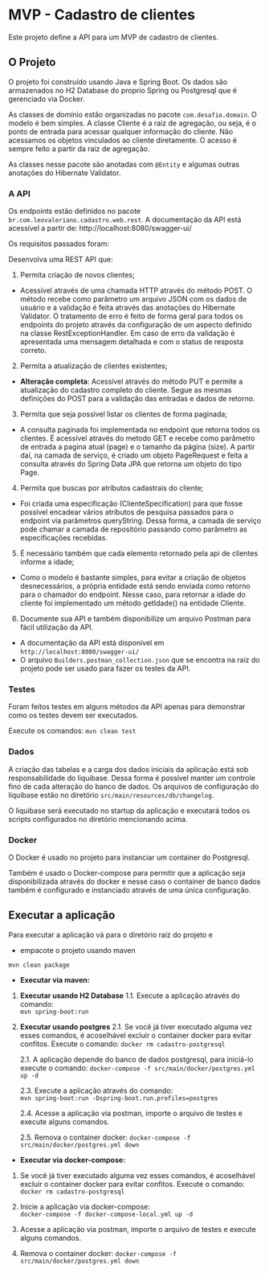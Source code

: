 # MVP - Cadastro de clientes

Este projeto define a API para um MVP de cadastro de clientes.

## O Projeto
O projeto foi construído usando Java e Spring Boot. Os dados são armazenados no H2 Database do proprio Spring ou Postgresql que é gerenciado via Docker.

As classes de domínio estão organizadas no pacote `com.desafio.domain`. O modelo é bem simples. A classe Cliente é a raiz de agregação, ou seja, é o ponto de entrada para acessar qualquer informação do cliente. Não acessamos os objetos vinculados ao cliente diretamente. O acesso é sempre feito a partir da raiz de agregação.

As classes nesse pacote são anotadas com `@Entity` e algumas outras anotações do Hibernate Validator.

### A API
Os endpoints estão definidos no pacote `br.com.leovaleriano.cadastro.web.rest`.
A documentação da API está acessível a partir de:
http://localhost:8080/swagger-ui/

Os requisitos passados foram:


Desenvolva uma REST API que:

1. Permita criação de novos clientes;
- Acessível através de uma chamada HTTP através do método POST. O método recebe como parâmetro um arquivo JSON com os dados de usuário e a validação é feita através das anotações do Hibernate Validator. O tratamento de erro é feito de forma geral para todos os endpoints do projeto através da configuração de um aspecto definido na classe RestExceptionHandler. Em caso de erro da validação é apresentada uma mensagem detalhada e com o status de resposta correto. 
    
2. Permita a atualização de clientes existentes;
- **Alteração completa**: Acessível através do método PUT e permite a atualização do cadastro completo do cliente. Segue as mesmas definições do POST para a validação das entradas e dados de retorno.

3. Permita que seja possível listar os clientes de forma paginada;
-  A consulta paginada foi implementada no endpoint que retorna todos os clientes. É acessível através do metodo GET e recebe como parâmetro de entrada a pagina atual (page) e o tamanho da página (size). A partir daí, na camada de serviço, é criado um objeto PageRequest e feita a consulta através do Spring Data JPA que retorna um objeto do tipo Page. 

4. Permita que buscas por atributos cadastrais do cliente;
- Foi criada uma especificação (ClienteSpecification) para que fosse possível encadear vários atributos de pesquisa passados para o endpoint via parâmetros queryString. Dessa forma, a camada de serviço pode chamar a camada de repositório passando como parâmetro as especificações recebidas.  

5. É necessário também que cada elemento retornado pela api de clientes informe a idade;
- Como o modelo é bastante simples, para evitar a criação de objetos desnecessários, a própria entidade está sendo enviada como retorno para o chamador do endpoint. Nesse caso, para retornar a idade do cliente foi implementado um método getIdade() na entidade Cliente.

6. Documente sua API e também disponibilize um arquivo Postman para fácil utilização da API.
- A documentação da API está disponível em `http://localhost:8080/swagger-ui/`
- O arquivo `Builders.postman_collection.json` que se encontra na raiz do projeto pode ser usado para fazer os testes da API.

### Testes
Foram feitos testes em alguns métodos da API apenas para demonstrar como os testes devem ser executados.

Execute os comandos: 
`mvn clean test`

### Dados
A criação das tabelas e a carga dos dados iniciais da aplicação está sob responsabilidade do liquibase. Dessa forma é possível manter um controle fino de cada alteração do banco de dados. Os arquivos de configuração do liquibase estão no diretório `src/main/resources/db/changelog`. 

O liquibase será executado no startup da aplicação e executará todos os scripts configurados no diretório mencionando acima.

### Docker

O Docker é usado no projeto para instanciar um container do Postgresql.

Também é usado o Docker-compose para permitir que a aplicação seja disponibilizada através do docker e nesse caso o container de banco dados também é configurado e instanciado através de uma única configuração.

## Executar a aplicação
Para executar a aplicação vá para o diretório raiz do projeto e
* empacote o projeto usando maven
```
mvn clean package
```

* **Executar via maven:** 

1. **Executar usando H2 Database**
    1.1. Execute a aplicação através do comando:     
            `mvn spring-boot:run`
        
2. **Executar usando postgres**
    2.1.  Se você já tiver executado alguma vez esses comandos, é acoselhável excluir o container docker para evitar confitos. Execute o comando: 
                     `docker rm cadastro-postgresql`
    
    2.1. A aplicação depende do banco de dados postgresql, para iniciá-lo execute o comando:
       `docker-compose -f src/main/docker/postgres.yml up -d`

    2.3. Execute a aplicação através do comando:     
        `mvn spring-boot:run -Dspring-boot.run.profiles=postgres`

    2.4. Acesse a aplicação via postman, importe o arquivo de testes e execute alguns comandos.

    2.5. Remova o container docker:
       `docker-compose -f src/main/docker/postgres.yml down`

* **Executar via docker-compose:**
1. Se você já tiver executado alguma vez esses comandos, é acoselhável excluir o container docker para evitar confitos. Execute o comando: `docker rm cadastro-postgresql`

2. Inicie a aplicação via docker-compose:   
`docker-compose -f docker-compose-local.yml up -d`

3. Acesse a aplicação via postman, importe o arquivo de testes e execute alguns comandos.

4. Remova o container docker:
   `docker-compose -f src/main/docker/postgres.yml down`
 
